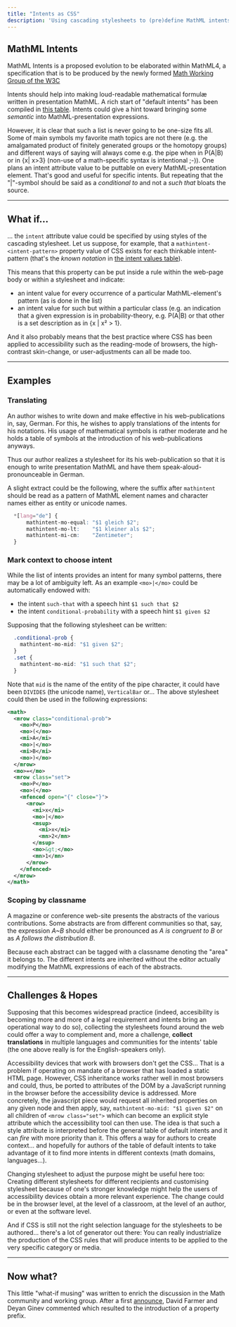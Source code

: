```yaml
---
title: "Intents as CSS"
description: 'Using cascading stylesheets to (pre)define MathML intents'
---
```



## MathML Intents

MathML Intents is a proposed evolution to be elaborated within MathML4,
a specification that is to be produced by the newly formed 
[Math Working Group of the W3C](https://www.w3.org/Math/)

Intents should help into making loud-readable mathematical formulæ written
in presentation MathML. A rich start of "default intents" has been 
compiled in [this table](https://docs.google.com/spreadsheets/d/e/2PACX-1vTD9H2hQjgXXbkZrqkJQbTawwwrvlDfrTlVZRY8iF49jkJZ2rYfQX4QK39GlLhIuK0Fhhwkm_NnAcqm/pubhtml).
Intents could give a hint toward bringing some _semantic_ into MathML-presentation expressions.


However, it is clear that such a list is never going to be one-size fits all.
Some of main symbols my favorite math topics are not there (e.g. the amalgamated product
of finitely generated groups or the homotopy groups) and different
ways of saying will always come e.g. the pipe when in P(A|B) or in {x| x>3} 
(non-use of a math-specific syntax is intentional ;-)). One plans
an intent attribute value to be puttable on every MathML-presentation
element. That's good and useful for specific intents. But repeating
that the "|"-symbol should be said as a _conditional to_ and not
a _such that_ bloats the source.


---

## What if... 

... the `intent` attribute value could be specified by using styles
of the cascading stylesheet. Let us suppose, for example, that a
`mathintent-<intent-pattern>` property value of CSS exists for each
thinkable intent-pattern (that's the _known notation_ in
[the intent values table](https://docs.google.com/spreadsheets/d/e/2PACX-1vTD9H2hQjgXXbkZrqkJQbTawwwrvlDfrTlVZRY8iF49jkJZ2rYfQX4QK39GlLhIuK0Fhhwkm_NnAcqm/pubhtml)).


This means that this property can be put inside a rule within the web-page body 
or within a stylesheet and indicate:

- an intent value for every occurrence of a particular MathML-element's pattern (as is done in the list) 
- an intent value for such but within a particular class (e.g. an indication that a given expression is in probability-theory,
  e.g. <nobr>P(A|B)</nobr> or that other is a set description as in <nobr>{x | x² > 1}</nobr>.

And it also probably means that the best practice where CSS has been applied to accessibility
such as the reading-mode of browsers, the high-contrast skin-change, or user-adjustments can
all be made too.

---

## Examples

### Translating

An author wishes to write down and make effective in his web-publications in, say, German.
For this, he wishes to apply translations of the intents for his notations. His usage of mathematical symbols
is rather moderate and he holds a table of symbols at the introduction of his web-publications anyways.

Thus our author realizes a stylesheet for its his web-publication so that
it is enough to write presentation MathML and have them speak-aloud-pronounceable in German.

A slight extract could be the following, where the suffix after ``mathintent`` should be read as
a pattern of MathML element names and character names either as entity or unicode names.

```css
  *[lang="de"] {
      mathintent-mo-equal: "$1 gleich $2";
      mathintent-mo-lt:    "$1 kleiner als $2";
      mathintent-mi-cm:    "Zentimeter";
  }
```

### Mark context to choose intent

While the list of intents provides an intent for many symbol patterns, there may be a lot of ambiguity left.
As an example ``<mo>|</mo>`` could be automatically endowed with:

- the intent ``such-that`` with a speech hint ``$1 such that $2``
- the intent ``conditional-probability`` with a speech hint ``$1 given $2``

Supposing that the following stylesheet can be written: 
```css
  .conditional-prob {
    mathintent-mo-mid: "$1 given $2";
  }
  .set {
    mathintent-mo-mid: "$1 such that $2";
  }
```
Note that `mid` is the name of the entity
of the pipe character, it could have been `DIVIDES` (the unicode name), `VerticalBar` or...
The above stylesheet could then be used in the following expressions:
 

```xml
<math>
  <mrow class="conditional-prob">
    <mo>P</mo>
    <mo>(</mo>
    <mi>A</mi>
    <mo>|</mo>
    <mi>B</mi>
    <mo>)</mo>
  </mrow>
  <mo>=</mo>
  <mrow class="set">
    <mo>P</mo>
    <mo>(</mo>
    <mfenced open="{" close="}">
      <mrow>
        <mi>x</mi>
        <mo>|</mo>
        <msup>
          <mi>x</mi>
          <mn>2</mn>
        </msup>
        <mo>&gt;</mo>
        <mn>1</mn>
      </mrow>
    </mfenced>
  </mrow>
</math>
```


### Scoping by classname

A magazine or conference web-site presents the abstracts of the various contributions.
Some abstracts are from different communities so that, say, the expression _A~B_ should either
be pronounced as _A is congruent to B_ or as _A follows the distribution B_. 

Because each abstract can be tagged with a classname denoting the "area" it belongs
to. The different intents are inherited without the editor actually modifying the
MathML expressions of each of the abstracts.

---

## Challenges & Hopes

Supposing that this becomes widespread practice (indeed, accesibility is becoming
more and more of a legal requirement and intents bring an operational way to do so),
collecting the stylesheets found around the web could offer a way to complement and,
more a challenge, **collect translations** in multiple languages and communities for the
intents' table (the one above really is for the English-speakers only).

Accessibility devices that work with browsers don't get the CSS... That is a problem
if operating on mandate of a browser that has loaded a static HTML page. However, CSS
inheritance works rather well in most browsers and could, thus, be ported to attributes
of the DOM by a JavaScript running in the browser before the accessibility device is addressed.
More concretely, the javascript piece would request all inherited properties on any given node
and then apply, say, `mathintent-mo-mid: "$1 given $2"` on all children of `<mrow class="set">`
which can become an explicit style attribute which the accessibility tool can then use.
The idea is that such a style attribute is interpreted before the general table of default
intents and it can _fire_ with more priority than it. This offers a way for authors to create
context... and hopefully for authors of the table of default intents to take advantage of it
to find more intents in different contexts (math domains, languages...).

Changing stylesheet to adjust the purpose might be useful here too: Creating different stylesheets
for different recipients and customising stylesheet because of one's stronger knowledge might
help the users of accessibility devices obtain a more relevant experience. The change could
be in the browser level, at the level of a classroom, at the level of an author, or
even at the software level.

And if CSS is still not the right selection language for the stylesheets to be authored... 
there's a lot of generator  out there: You can really industrialize the production of the CSS rules
that will produce intents to be  applied to the very specific category or media.

---

## Now what?

This little "what-if musing" was written to enrich the discussion in the Math community and working group.
After a first [announce](https://lists.w3.org/Archives/Public/public-mathml4/2021May/0001.html), 
David Farmer and Deyan Ginev commented which resulted to the introduction of a property prefix.